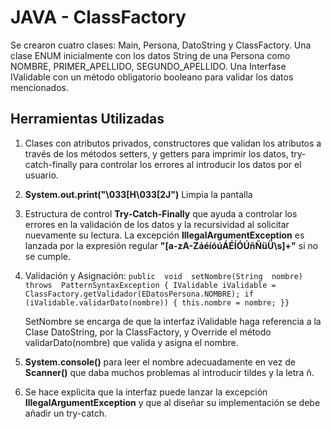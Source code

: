 # JAVA - ClassFactory
Se crearon cuatro clases: Main, Persona, DatoString y ClassFactory. Una clase ENUM inicialmente con los datos String de una Persona como NOMBRE, PRIMER_APELLIDO, SEGUNDO_APELLIDO. Una Interfase IValidable con un método obligatorio booleano para validar los datos mencionados.

## Herramientas Utilizadas
1. Clases con atributos privados, constructores que validan los atributos a través de los métodos setters, y getters para imprimir los datos, try-catch-finally para controlar los errores al introducir los datos por el usuario.

2. **System.out.print("\033[H\033[2J")** Limpia la pantalla

3. Estructura de control **Try-Catch-Finally** que ayuda a controlar los errores en la validación de los datos y la recursividad al solicitar nuevamente su lectura. La excepción **IllegalArgumentException** es lanzada por la expresión regular **"[a-zA-ZáéíóúÁÉÍÓÚñÑüÜ\\s]+"** si no se cumple.

4. Validación y Asignación:
`public  void  setNombre(String  nombre) throws  PatternSyntaxException {
IValidable iValidable = ClassFactory.getValidador(EDatosPersona.NOMBRE);
    if (iValidable.validarDato(nombre)) {
		this.nombre = nombre;
	}}`
	
	SetNombre se encarga de que la interfaz iValidable haga referencia a la Clase DatoString, por la ClassFactory, y Override el método validarDato(nombre) que valida y asigna el nombre.

5. **System.console()** para leer el nombre adecuadamente en vez de **Scanner()** que daba muchos problemas al introducir tildes y la letra ñ.

6. Se hace explicita que la interfaz puede lanzar la excepción **IllegalArgumentException** y que al diseñar su implementación se debe añadir un try-catch.
